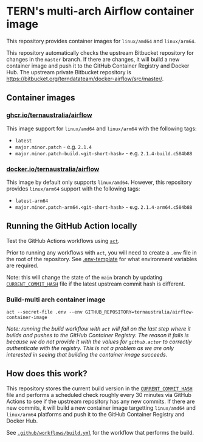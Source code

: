 # TERN's multi-arch Airflow container image

This repository provides container images for `linux/amd64` and `linux/arm64`.

This repository automatically checks the upstream Bitbucket repository for changes in the `master` branch. If there are changes, it will build a new container image and push it to the GitHub Container Registry and Docker Hub. The upstream private Bitbucket repository is https://bitbucket.org/terndatateam/docker-airflow/src/master/.

## Container images

### [ghcr.io/ternaustralia/airflow](https://github.com/ternaustralia/airflow-container-image/pkgs/container/airflow)

This image support for `linux/amd64` and `linux/arm64` with the following tags:

- `latest`
- `major.minor.patch` - e.g. `2.1.4`
- `major.minor.patch-build.<git-short-hash>` - e.g. `2.1.4-build.c584b88`

### [docker.io/ternaustralia/airflow](https://hub.docker.com/repository/docker/ternau/airflow)

This image by default only supports `linux/amd64`. However, this repository provides `linux/arm64` support with the following tags:

- `latest-arm64`
- `major.minor.patch-arm64.<git-short-hash>` - e.g. `2.1.4-arm64.c584b88`

## Running the GitHub Action locally

Test the GitHub Actions workflows using [`act`](https://github.com/nektos/act).

Prior to running any workflows with `act`, you will need to create a `.env` file in the root of the repository. See [.env-template](.env-template) for what environment variables are required.

Note: this will change the state of the `main` branch by updating [`CURRENT_COMMIT_HASH`](CURRENT_COMMIT_HASH) file if the latest upstream commit hash is different.

### Build-multi arch container image

```
act --secret-file .env --env GITHUB_REPOSITORY=ternaustralia/airflow-container-image
```

_Note: running the build workflow with `act` will fail on the last step where it builds and pushes to the GitHub Container Registry. The reason it fails is because we do not provide it with the values for `github.actor` to correctly authenticate with the registry. This is not a problem as we are only interested in seeing that building the container image succeeds._

## How does this work?

This repository stores the current build version in the [`CURRENT_COMMIT_HASH`](CURRENT_COMMIT_HASH) file and performs a scheduled check roughly every 30 minutes via GitHub Actions to see if the upstream repository has any new commits. If there are new commits, it will build a new container image targetting `linux/amd64` and `linux/arm64` platforms and push it to the GitHub Container Registry and Docker Hub.

See [`.github/workflows/build.yml`](.github/workflows/build.yml) for the workflow that performs the build.
